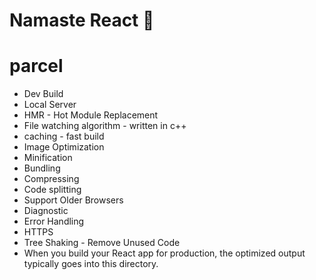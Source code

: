 # Namaste React 🚀

# parcel

- Dev Build
- Local Server
- HMR - Hot Module Replacement
- File watching algorithm - written in c++
- caching - fast build
- Image Optimization
- Minification
- Bundling
- Compressing
- Code splitting
- Support Older Browsers
- Diagnostic
- Error Handling
- HTTPS
- Tree Shaking - Remove Unused Code
- When you build your React app for production, the optimized output typically goes into this directory.
